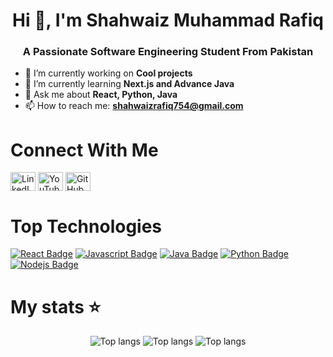 <h1 align="center">Hi 👋, I'm Shahwaiz Muhammad Rafiq</h1>
<h3 align="center">A Passionate Software Engineering Student From Pakistan</h3>

- 🔭 I’m currently working on **Cool projects** 
- 🌱 I’m currently learning **Next.js and Advance Java**
- 💬 Ask me about **React, Python, Java**
- 📫 How to reach me: **shahwaizrafiq754@gmail.com**

# Connect With Me
<p align="left">
<a href="https://www.linkedin.com/in/shahwaizmuhammadrafiq/" target="blank"><img align="center" src="https://raw.githubusercontent.com/rahuldkjain/github-profile-readme-generator/master/src/images/icons/Social/linked-in-alt.svg" alt="LinkedIn" height="30" width="40" /></a>
<a href="https://www.youtube.com/@dxshahwaiz" target="blank"><img align="center" src="https://raw.githubusercontent.com/rahuldkjain/github-profile-readme-generator/master/src/images/icons/Social/youtube.svg" alt="YouTube" height="30" width="40" /></a>
<a href="https://github.com/ShahwaizMuhammadRafiq" target="blank"><img align="center" src="https://raw.githubusercontent.com/rahuldkjain/github-profile-readme-generator/master/src/images/icons/Social/github.svg" alt="GitHub" height="30" width="40" /></a>
</p>

# Top Technologies

[![React Badge](https://img.shields.io/badge/-React-61DBFB?style=for-the-badge&labelColor=black&logo=react&logoColor=61DBFB)](#) [![Javascript Badge](https://img.shields.io/badge/-Javascript-F0DB4F?style=for-the-badge&labelColor=black&logo=javascript&logoColor=F0DB4F)](#) [![Java Badge](https://img.shields.io/badge/Java-ED8B00?style=for-the-badge&logo=openjdk&logoColor=white)](#) [![Python Badge](https://img.shields.io/badge/python-3670A0?style=for-the-badge&logo=python&logoColor=ffdd54)](#)[![Nodejs Badge](https://img.shields.io/badge/-Nodejs-3C873A?style=for-the-badge&labelColor=black&logo=node.js&logoColor=3C873A)](#)

# My stats ⭐

<div align="center" , display="flex",flex-direction="column">
<img alt="Top langs" src="https://github-readme-stats.vercel.app/api?username=ShahwaizMuhammadRafiq&theme=vue-dark&show_icons=true&hide_border=true&count_private=true"/>
<img alt="Top langs" src="https://github-readme-streak-stats.herokuapp.com/?user=ShahwaizMuhammadRafiq&theme=vue-dark&hide_border=true"/>
<img alt="Top langs" src="https://github-readme-stats.vercel.app/api/top-langs/?username=ShahwaizMuhammadRafiq&theme=vue-dark&show_icons=true&hide_border=true&layout=compact"/>
</div>


